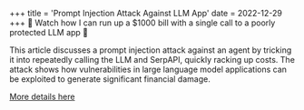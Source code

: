 +++
title = 'Prompt Injection Attack Against LLM App'
date = 2022-12-29
+++
🚨 Watch how I can run up a $1000 bill with a single call to a poorly protected LLM app 🚨

This article discusses a prompt injection attack against an agent by tricking it into repeatedly calling the LLM and SerpAPI, quickly racking up costs. The attack shows how vulnerabilities in large language model applications can be exploited to generate significant financial damage.

[More details here](https://twitter.com/hwchase17/status/1608467493877579777)
